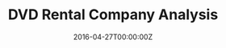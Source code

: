 ---
date: "2016-04-27T00:00:00Z"
external_link: "https://702bh.github.io/SQLtoExcel/"
summary:  Within this project I use R to connect to a Postgres database. I then use a variety of SQL queries to analyse this database. Additionally, I demonstrate an R function to automate some analysis tasks.
tags:
- Independent Projects
title: DVD Rental Company Analysis
url_code: ""
url_pdf: ""
url_slides: ""
url_video: ""
---